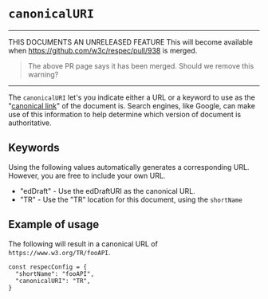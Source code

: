 # `canonicalURI`

---
THIS DOCUMENTS AN UNRELEASED FEATURE 
This will become available when https://github.com/w3c/respec/pull/938 is merged.

> The above PR page says it has been merged.  Should we remove this warning?
---

The `canonicalURI` let's you indicate either a URL or a keyword to use as the "[canonical link](https://en.wikipedia.org/wiki/Canonical_link_element)" of the document is. Search engines, like Google, can make use of this information to help determine which version of document is authoritative. 

## Keywords
Using the following values automatically generates a corresponding URL. However, you are free to include your own URL.  
 
 * "edDraft" - Use the edDraftURI as the canonical URL.
 * "TR" - Use the "TR" location for this document, using the `shortName`

## Example of usage
The following will result in a canonical URL of `https://www.w3.org/TR/fooAPI`.

```JS
const respecConfig = {
  "shortName": "fooAPI",
  "canonicalURI": "TR",
}
```
